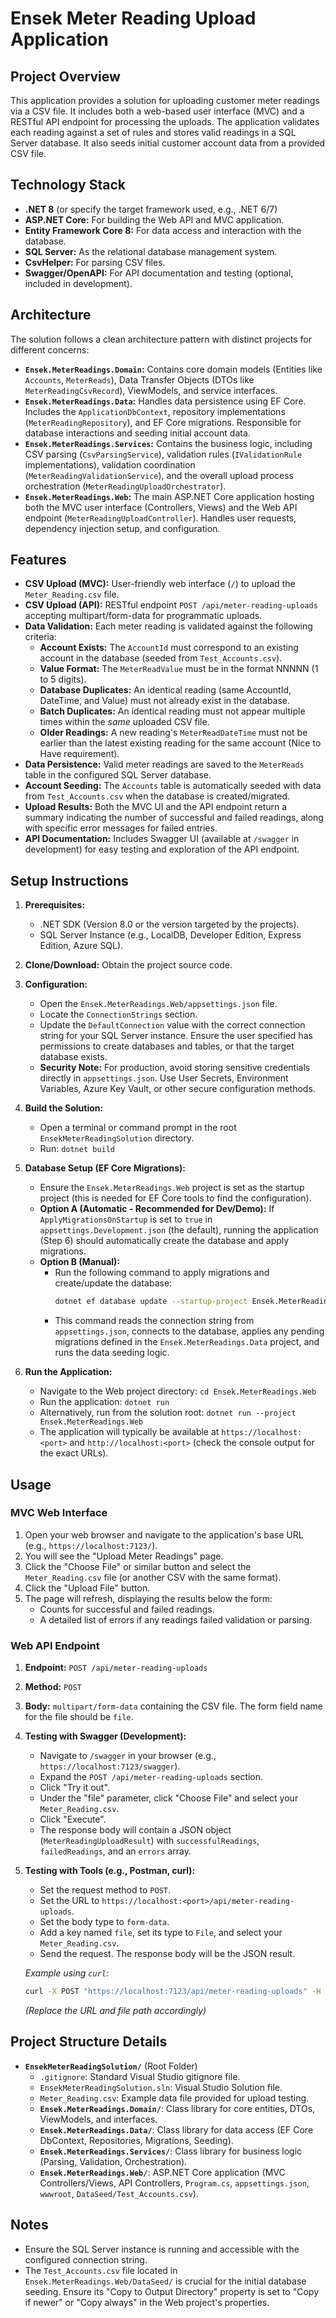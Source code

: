 # Ensek Meter Reading Upload Application

## Project Overview

This application provides a solution for uploading customer meter readings via a CSV file. It includes both a web-based user interface (MVC) and a RESTful API endpoint for processing the uploads. The application validates each reading against a set of rules and stores valid readings in a SQL Server database. It also seeds initial customer account data from a provided CSV file.

## Technology Stack

* **.NET 8** (or specify the target framework used, e.g., .NET 6/7)
* **ASP.NET Core:** For building the Web API and MVC application.
* **Entity Framework Core 8:** For data access and interaction with the database.
* **SQL Server:** As the relational database management system.
* **CsvHelper:** For parsing CSV files.
* **Swagger/OpenAPI:** For API documentation and testing (optional, included in development).

## Architecture

The solution follows a clean architecture pattern with distinct projects for different concerns:

* **`Ensek.MeterReadings.Domain`:** Contains core domain models (Entities like `Accounts`, `MeterReads`), Data Transfer Objects (DTOs like `MeterReadingCsvRecord`), ViewModels, and service interfaces.
* **`Ensek.MeterReadings.Data`:** Handles data persistence using EF Core. Includes the `ApplicationDbContext`, repository implementations (`MeterReadingRepository`), and EF Core migrations. Responsible for database interactions and seeding initial account data.
* **`Ensek.MeterReadings.Services`:** Contains the business logic, including CSV parsing (`CsvParsingService`), validation rules (`IValidationRule` implementations), validation coordination (`MeterReadingValidationService`), and the overall upload process orchestration (`MeterReadingUploadOrchestrator`).
* **`Ensek.MeterReadings.Web`:** The main ASP.NET Core application hosting both the MVC user interface (Controllers, Views) and the Web API endpoint (`MeterReadingUploadController`). Handles user requests, dependency injection setup, and configuration.

## Features

* **CSV Upload (MVC):** User-friendly web interface (`/`) to upload the `Meter_Reading.csv` file.
* **CSV Upload (API):** RESTful endpoint `POST /api/meter-reading-uploads` accepting multipart/form-data for programmatic uploads.
* **Data Validation:** Each meter reading is validated against the following criteria:
    * **Account Exists:** The `AccountId` must correspond to an existing account in the database (seeded from `Test_Accounts.csv`).
    * **Value Format:** The `MeterReadValue` must be in the format NNNNN (1 to 5 digits).
    * **Database Duplicates:** An identical reading (same AccountId, DateTime, and Value) must not already exist in the database.
    * **Batch Duplicates:** An identical reading must not appear multiple times within the *same* uploaded CSV file.
    * **Older Readings:** A new reading's `MeterReadDateTime` must not be earlier than the latest existing reading for the same account (Nice to Have requirement).
* **Data Persistence:** Valid meter readings are saved to the `MeterReads` table in the configured SQL Server database.
* **Account Seeding:** The `Accounts` table is automatically seeded with data from `Test_Accounts.csv` when the database is created/migrated.
* **Upload Results:** Both the MVC UI and the API endpoint return a summary indicating the number of successful and failed readings, along with specific error messages for failed entries.
* **API Documentation:** Includes Swagger UI (available at `/swagger` in development) for easy testing and exploration of the API endpoint.

## Setup Instructions

1.  **Prerequisites:**
    * .NET SDK (Version 8.0 or the version targeted by the projects).
    * SQL Server Instance (e.g., LocalDB, Developer Edition, Express Edition, Azure SQL).

2.  **Clone/Download:** Obtain the project source code.

3.  **Configuration:**
    * Open the `Ensek.MeterReadings.Web/appsettings.json` file.
    * Locate the `ConnectionStrings` section.
    * Update the `DefaultConnection` value with the correct connection string for your SQL Server instance. Ensure the user specified has permissions to create databases and tables, or that the target database exists.
    * **Security Note:** For production, avoid storing sensitive credentials directly in `appsettings.json`. Use User Secrets, Environment Variables, Azure Key Vault, or other secure configuration methods.

4.  **Build the Solution:**
    * Open a terminal or command prompt in the root `EnsekMeterReadingSolution` directory.
    * Run: `dotnet build`

5.  **Database Setup (EF Core Migrations):**
    * Ensure the `Ensek.MeterReadings.Web` project is set as the startup project (this is needed for EF Core tools to find the configuration).
    * **Option A (Automatic - Recommended for Dev/Demo):** If `ApplyMigrationsOnStartup` is set to `true` in `appsettings.Development.json` (the default), running the application (Step 6) should automatically create the database and apply migrations.
    * **Option B (Manual):**
        * Run the following command to apply migrations and create/update the database:
            ```bash
            dotnet ef database update --startup-project Ensek.MeterReadings.Web --project Ensek.MeterReadings.Data
            ```
        * This command reads the connection string from `appsettings.json`, connects to the database, applies any pending migrations defined in the `Ensek.MeterReadings.Data` project, and runs the data seeding logic.

6.  **Run the Application:**
    * Navigate to the Web project directory: `cd Ensek.MeterReadings.Web`
    * Run the application: `dotnet run`
    * Alternatively, run from the solution root: `dotnet run --project Ensek.MeterReadings.Web`
    * The application will typically be available at `https://localhost:<port>` and `http://localhost:<port>` (check the console output for the exact URLs).

## Usage

### MVC Web Interface

1.  Open your web browser and navigate to the application's base URL (e.g., `https://localhost:7123/`).
2.  You will see the "Upload Meter Readings" page.
3.  Click the "Choose File" or similar button and select the `Meter_Reading.csv` file (or another CSV with the same format).
4.  Click the "Upload File" button.
5.  The page will refresh, displaying the results below the form:
    * Counts for successful and failed readings.
    * A detailed list of errors if any readings failed validation or parsing.

### Web API Endpoint

1.  **Endpoint:** `POST /api/meter-reading-uploads`
2.  **Method:** `POST`
3.  **Body:** `multipart/form-data` containing the CSV file. The form field name for the file should be `file`.
4.  **Testing with Swagger (Development):**
    * Navigate to `/swagger` in your browser (e.g., `https://localhost:7123/swagger`).
    * Expand the `POST /api/meter-reading-uploads` section.
    * Click "Try it out".
    * Under the "file" parameter, click "Choose File" and select your `Meter_Reading.csv`.
    * Click "Execute".
    * The response body will contain a JSON object (`MeterReadingUploadResult`) with `successfulReadings`, `failedReadings`, and an `errors` array.
5.  **Testing with Tools (e.g., Postman, curl):**
    * Set the request method to `POST`.
    * Set the URL to `https://localhost:<port>/api/meter-reading-uploads`.
    * Set the body type to `form-data`.
    * Add a key named `file`, set its type to `File`, and select your `Meter_Reading.csv`.
    * Send the request. The response body will be the JSON result.

    *Example using `curl`:*
    ```bash
    curl -X POST "https://localhost:7123/api/meter-reading-uploads" -H "accept: application/json" -H "Content-Type: multipart/form-data" -F "file=@C:\path\to\your\Meter_Reading.csv"
    ```
    *(Replace the URL and file path accordingly)*

## Project Structure Details

* **`EnsekMeterReadingSolution/`** (Root Folder)
    * `.gitignore`: Standard Visual Studio gitignore file.
    * `EnsekMeterReadingSolution.sln`: Visual Studio Solution file.
    * `Meter_Reading.csv`: Example data file provided for upload testing.
    * **`Ensek.MeterReadings.Domain/`**: Class library for core entities, DTOs, ViewModels, and interfaces.
    * **`Ensek.MeterReadings.Data/`**: Class library for data access (EF Core DbContext, Repositories, Migrations, Seeding).
    * **`Ensek.MeterReadings.Services/`**: Class library for business logic (Parsing, Validation, Orchestration).
    * **`Ensek.MeterReadings.Web/`**: ASP.NET Core application (MVC Controllers/Views, API Controllers, `Program.cs`, `appsettings.json`, `wwwroot`, `DataSeed/Test_Accounts.csv`).

## Notes

* Ensure the SQL Server instance is running and accessible with the configured connection string.
* The `Test_Accounts.csv` file located in `Ensek.MeterReadings.Web/DataSeed/` is crucial for the initial database seeding. Ensure its "Copy to Output Directory" property is set to "Copy if newer" or "Copy always" in the Web project's properties.
